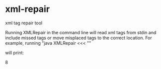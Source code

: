 xml-repair
==========

xml tag repair tool

Running XMLRepair in the command line will read xml tags from stdin and include missed tags or move misplaced tags to the correct location.
For example, running "java XMLRepair <<< "<a><b></b><b><c></c></b></a>"

will print:

8
<a>
  <b></b>
  <b>
    <c></c>
  </b>
</a>
